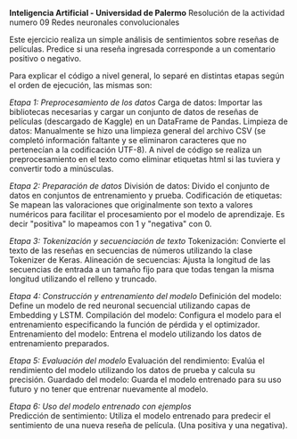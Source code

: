 **Inteligencia Artificial - Universidad de Palermo**
Resolución de la actividad numero 09 Redes neuronales convolucionales

Este ejercicio realiza un simple análisis de sentimientos sobre reseñas de películas. Predice si una reseña ingresada corresponde a un comentario positivo o negativo.

Para explicar el código a nivel general, lo separé en distintas etapas según el orden de ejecución, las mismas son:

_Etapa 1: Preprocesamiento de los datos_
  Carga de datos: Importar las bibliotecas necesarias y cargar un conjunto de datos de reseñas de películas (descargado de Kaggle) en un DataFrame de Pandas.
  Limpieza de datos: Manualmente se hizo una limpieza general del archivo CSV (se completó información faltante y se eliminaron caracteres que no pertenecían a la codificación UTF-8). A nivel de código se realiza un preprocesamiento en el texto como eliminar etiquetas html si las tuviera y convertir todo a minúsculas.
  
_Etapa 2: Preparación de datos_
  División de datos: Divido el conjunto de datos en conjuntos de entrenamiento y prueba.
  Codificación de etiquetas: Se mapean las valoraciones que originalmente son texto a valores numéricos para facilitar el procesamiento por el modelo de aprendizaje. Es decir "positiva" lo mapeamos con 1 y "negativa" con 0.
  
_Etapa 3: Tokenización y secuenciación de texto_
  Tokenización: Convierte el texto de las reseñas en secuencias de números utilizando la clase Tokenizer de Keras.
  Alineación de secuencias: Ajusta la longitud de las secuencias de entrada a un tamaño fijo para que todas tengan la misma longitud utilizando el relleno y truncado.
  
_Etapa 4: Construcción y entrenamiento del modelo_
  Definición del modelo: Define un modelo de red neuronal secuencial utilizando capas de Embedding y LSTM.
  Compilación del modelo: Configura el modelo para el entrenamiento especificando la función de pérdida y el optimizador.
  Entrenamiento del modelo: Entrena el modelo utilizando los datos de entrenamiento preparados.
  
_Etapa 5: Evaluación del modelo_
  Evaluación del rendimiento: Evalúa el rendimiento del modelo utilizando los datos de prueba y calcula su precisión.
  Guardado del modelo: Guarda el modelo entrenado para su uso futuro y no tener que entrenar nuevamente al modelo.
  
_Etapa 6: Uso del modelo entrenado con ejemplos_  
  Predicción de sentimiento: Utiliza el modelo entrenado para predecir el sentimiento de una nueva reseña de película. (Una positiva y una negativa).
